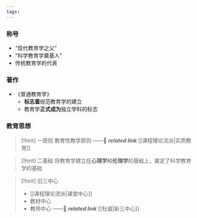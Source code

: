 ```yaml
---
tags:
---
```



### 称号
- “现代教育学之父”
- “科学教育学奠基人”
- 传统教育学的代表

### 著作
- 《普通教育学》
	- **标志着**规范教育学的建立
	- 教育学**正式成为**独立学科的标志

### 教育思想
>[!hint] 一原则
> 教育性教学原则
> ——🔗 ***related link*** [[课程理论流派|实质教育]]

>[!hint] 二基础
>将教育学建立在**心理学**和**伦理学**的基础上，奠定了科学教育学的基础

>[!hint] 旧三中心
>- [[课程理论流派|课堂中心]]
>- 教材中心
>- 教师中心
>——🔗 ***related link*** [[杜威|新三中心]]